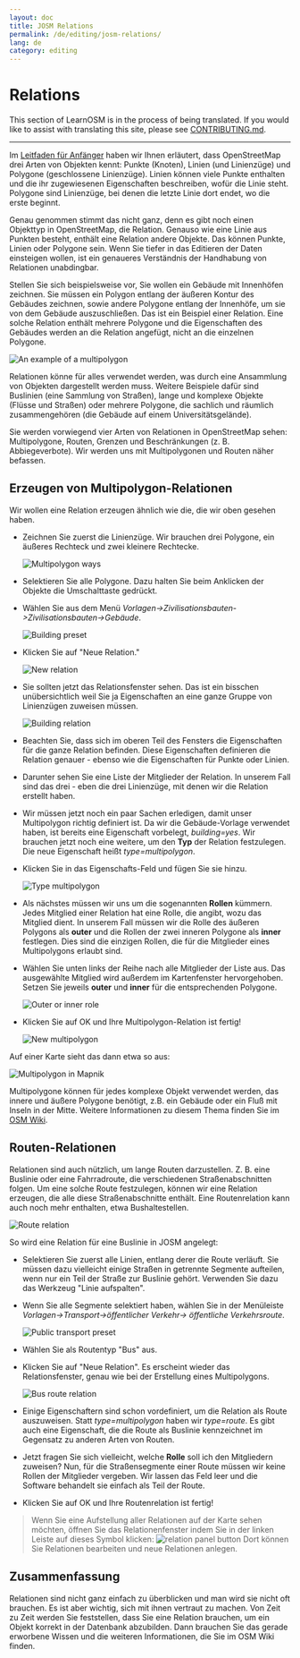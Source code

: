 ```yaml
---
layout: doc
title: JOSM Relations
permalink: /de/editing/josm-relations/
lang: de
category: editing
---
```


Relations
==========


This section of LearnOSM is in the process of being translated. If you would like to assist with translating this site, please see [CONTRIBUTING.md](https://github.com/hotosm/learnosm/blob/gh-pages/CONTRIBUTING.md).

---

Im [Leitfaden für Anfänger](de/beginner) haben wir Ihnen erläutert, dass OpenStreetMap drei Arten von Objekten kennt: Punkte (Knoten), Linien (und Linienzüge) und Polygone (geschlossene Linienzüge). Linien können viele Punkte enthalten und die ihr zugewiesenen Eigenschaften beschreiben, wofür die Linie steht. Polygone sind Linienzüge, bei denen die letzte Linie dort endet, wo die erste beginnt.

Genau genommen stimmt das nicht ganz, denn es gibt noch einen Objekttyp in OpenStreetMap, die Relation. Genauso wie
eine Linie aus Punkten besteht, enthält eine Relation andere Objekte. Das können Punkte, Linien oder Polygone sein.
Wenn Sie tiefer in das Editieren der Daten einsteigen wollen, ist ein genaueres Verständnis der Handhabung von
Relationen unabdingbar.

Stellen Sie sich beispielsweise vor, Sie wollen ein Gebäude mit Innenhöfen zeichnen. Sie müssen ein Polygon entlang
der äußeren Kontur des Gebäudes zeichnen, sowie andere Polygone entlang der Innenhöfe, um sie von dem Gebäude
auszuschließen. Das ist ein Beispiel einer Relation. Eine solche Relation enthält mehrere Polygone und die
Eigenschaften des Gebäudes werden an die Relation angefügt, nicht an die einzelnen Polygone.

![An example of a multipolygon][]

Relationen könne für alles verwendet werden, was durch eine Ansammlung von Objekten dargestellt werden muss.
Weitere Beispiele dafür sind Buslinien (eine Sammlung von Straßen), lange und komplexe Objekte (Flüsse und Straßen)
oder mehrere Polygone, die sachlich und räumlich zusammengehören (die Gebäude auf einem Universitätsgelände).

Sie werden vorwiegend vier Arten von Relationen in OpenStreetMap sehen: Multipolygone, Routen, Grenzen und
Beschränkungen (z. B. Abbiegeverbote). Wir werden uns mit Multipolygonen und Routen näher befassen.

Erzeugen von Multipolygon-Relationen
------------------------------------

Wir wollen eine Relation erzeugen ähnlich wie die, die wir oben gesehen haben.

-   Zeichnen Sie zuerst die Linienzüge. Wir brauchen drei Polygone, ein äußeres Rechteck und zwei kleinere
    Rechtecke.

    ![Multipolygon ways][]

-   Selektieren Sie alle Polygone. Dazu halten Sie beim Anklicken der Objekte die Umschalttaste gedrückt.
-   Wählen Sie aus dem Menü *Vorlagen->Zivilisationsbauten->Zivilisationsbauten->Gebäude*.

    ![Building preset][]

-   Klicken Sie auf "Neue Relation."

    ![New relation][]

-   Sie sollten jetzt das Relationsfenster sehen. Das ist ein bisschen unübersichtlich weil Sie ja
    Eigenschaften an eine ganze Gruppe von Linienzügen zuweisen müssen.

    ![Building relation][]

-   Beachten Sie, dass sich im oberen Teil des Fensters die Eigenschaften für die ganze Relation befinden. 
    Diese Eigenschaften definieren die Relation genauer - ebenso wie die Eigenschaften für Punkte oder Linien.
-   Darunter sehen Sie eine Liste der Mitglieder der Relation. In unserem Fall sind das drei -
    eben die drei Linienzüge, mit denen wir die Relation erstellt haben.
-   Wir müssen jetzt noch ein paar Sachen erledigen, damit unser Multipolygon richtig definiert ist. Da wir
    die Gebäude-Vorlage verwendet haben, ist bereits eine Eigenschaft vorbelegt, 
    *building=yes*. Wir brauchen jetzt noch eine weitere, um den **Typ** der Relation festzulegen.
    Die neue Eigenschaft heißt *type=multipolygon*.
-   Klicken Sie in das Eigenschafts-Feld und fügen Sie sie hinzu.

    ![Type multipolygon][]

-   Als nächstes müssen wir uns um die sogenannten **Rollen** kümmern. Jedes Mitglied einer Relation
    hat eine Rolle, die angibt, wozu das Mitglied dient. In unserem Fall müssen wir
    die Rolle des äußeren Polygons als **outer** und die Rollen der zwei inneren Polygone als
    **inner** festlegen. Dies sind die einzigen Rollen,
    die für die Mitglieder eines Multipolygons erlaubt sind.
-   Wählen Sie unten links der Reihe nach alle Mitglieder der Liste aus. Das ausgewählte Mitglied
    wird außerdem im Kartenfenster hervorgehoben. Setzen Sie jeweils **outer** und
    **inner** für die entsprechenden Polygone.

    ![Outer or inner role][]

-   Klicken Sie auf OK und Ihre Multipolygon-Relation ist fertig!

    ![New multipolygon][]

Auf einer Karte sieht das dann etwa so aus:

![Multipolygon in Mapnik][]

Multipolygone können für jedes komplexe Objekt verwendet werden, das innere und äußere Polygone benötigt, z.B.
ein Gebäude oder ein Fluß mit Inseln in der Mitte. Weitere Informationen zu diesem Thema finden Sie
im [OSM Wiki](http://wiki.openstreetmap.org/wiki/DE:Relation:multipolygon).

Routen-Relationen
-----------------

Relationen sind auch nützlich, um lange Routen darzustellen. Z. B. eine Buslinie oder eine
Fahrradroute, die verschiedenen Straßenabschnitten folgen. Um eine solche Route festzulegen, können wir
eine Relation erzeugen, die alle diese Straßenabschnitte enthält.
Eine Routenrelation kann auch noch mehr enthalten, etwa Bushaltestellen.

![Route relation][]

So wird eine Relation für eine Buslinie in JOSM angelegt:

-   Selektieren Sie zuerst alle Linien, entlang derer die Route verläuft. Sie müssen dazu vielleicht
    einige Straßen in getrennte Segmente aufteilen, wenn nur ein Teil der Straße zur Buslinie gehört. 
    Verwenden Sie dazu das Werkzeug "Linie aufspalten".
-   Wenn Sie alle Segmente selektiert haben, wählen Sie in der Menüleiste *Vorlagen->Transport->öffentlicher Verkehr->
    öffentliche Verkehrsroute*.

    ![Public transport preset][]

-   Wählen Sie als Routentyp "Bus" aus.
-   Klicken Sie auf "Neue Relation". Es erscheint wieder das Relationsfenster, genau wie bei der
    Erstellung eines Multipolygons.

    ![Bus route relation][]

-   Einige Eigenschaftern sind schon vordefiniert, um die Relation als Route auszuweisen. Statt
    *type=multipolygon* haben wir *type=route*. Es gibt auch eine Eigenschaft, die die Route
    als Buslinie kennzeichnet im Gegensatz zu anderen Arten von Routen.
-   Jetzt fragen Sie sich vielleicht, welche **Rolle** soll ich den Mitgliedern zuweisen? Nun, für die Straßensegmente
    einer Route müssen wir keine Rollen der Mitglieder vergeben. Wir lassen das Feld leer und die Software 
    behandelt sie einfach als Teil der Route.
-   Klicken Sie auf OK und Ihre Routenrelation ist fertig!

>   Wenn Sie eine Aufstellung aller Relationen auf der Karte sehen möchten, öffnen Sie das Relationenfenster
>   indem Sie in der linken Leiste auf dieses Symbol klicken:
>   ![relation panel button][]
>   Dort können Sie Relationen bearbeiten und neue Relationen anlegen.

Zusammenfassung
----------------

Relationen sind nicht ganz einfach zu überblicken und man wird sie nicht oft brauchen.
Es ist aber wichtig, sich mit ihnen vertraut zu machen. Von Zeit zu Zeit werden Sie feststellen, dass Sie
eine Relation brauchen, um ein Objekt korrekt in der Datenbank abzubilden. Dann brauchen Sie das gerade
erworbene Wissen und die weiteren Informationen, die Sie im OSM Wiki finden.



[Multipolygon ways]: /images/en/editing/josm-relations/multipolygon-ways.png
[Building preset]: /images/editing/josm-relations_building-preset.de.png
[New relation]: /images/editing/josm-relations_new-relation.de.png
[Building relation]: /images/editing/josm-relations_building-relation.de.png
[Type multipolygon]: /images/editing/josm-relations_type-multipolygon.de.png
[Outer or inner role]: /images/editing/josm-relations_outer-inner.de.png
[New multipolygon]: /images/en/editing/josm-relations/new-multipolygon.png
[Multipolygon in mapnik]: /images/en/editing/josm-relations/multipolygon-mapnik.png
[An example of a multipolygon]: /images/en/editing/josm-relations/multipolygon-demo.png
[Route relation]: /images/en/editing/josm-relations/route-relation.png
[Public transport preset]: /images/editing/josm-relations_public-transport-preset.de.png
[Bus route relation]: /images/editing/josm-relations_bus-route-relation.de.png
[relation panel button]: /images/en/editing/josm-relations/relation-panel-button.png


